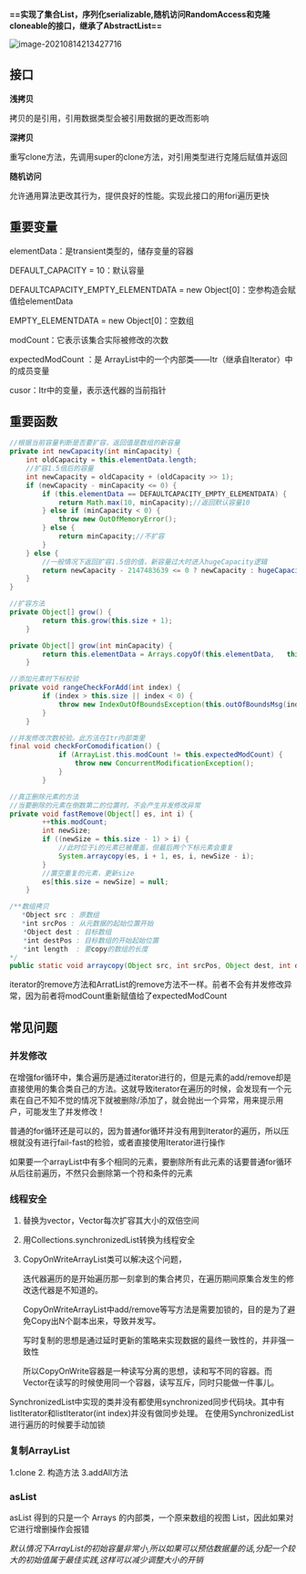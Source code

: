 **==实现了集合List，序列化serializable,随机访问RandomAccess和克隆cloneable的接口，继承了AbstractList==**

![image-20210814213427716](E:\学习笔记\typora\img\image-20210814213427716.png)

## 接口

**浅拷贝**

拷贝的是引用，引用数据类型会被引用数据的更改而影响

**深拷贝**

重写clone方法，先调用super的clone方法，对引用类型进行克隆后赋值并返回

**随机访问**

允许通用算法更改其行为，提供良好的性能。实现此接口的用fori遍历更快

## 重要变量

elementData：是transient类型的，储存变量的容器

DEFAULT_CAPACITY = 10：默认容量

DEFAULTCAPACITY_EMPTY_ELEMENTDATA = new Object[0]：空参构造会赋值给elementData

EMPTY_ELEMENTDATA = new Object[0]：空数组

modCount：它表示该集合实际被修改的次数

expectedModCount ：是 ArrayList中的一个内部类——Itr（继承自Iterator）中的成员变量

cusor：Itr中的变量，表示迭代器的当前指针

## 重要函数

```java
//根据当前容量判断是否要扩容，返回值是数组的新容量
private int newCapacity(int minCapacity) {
    int oldCapacity = this.elementData.length;
    //扩容1.5倍后的容量
    int newCapacity = oldCapacity + (oldCapacity >> 1);
    if (newCapacity - minCapacity <= 0) {
        if (this.elementData == DEFAULTCAPACITY_EMPTY_ELEMENTDATA) {
            return Math.max(10, minCapacity);//返回默认容量10
        } else if (minCapacity < 0) {
            throw new OutOfMemoryError();
        } else {
            return minCapacity;//不扩容
        }
    } else {
        //一般情况下返回扩容1.5倍的值，新容量过大时进入hugeCapacity逻辑
        return newCapacity - 2147483639 <= 0 ? newCapacity : hugeCapacity(minCapacity);
    }
}

//扩容方法
private Object[] grow() {
        return this.grow(this.size + 1);
    }

private Object[] grow(int minCapacity) {
        return this.elementData = Arrays.copyOf(this.elementData, 	this.newCapacity(minCapacity));
    }

//添加元素时下标校验
private void rangeCheckForAdd(int index) {
        if (index > this.size || index < 0) {
            throw new IndexOutOfBoundsException(this.outOfBoundsMsg(index));
        }
    }

//并发修改次数校验。此方法在Itr内部类里
final void checkForComodification() {
            if (ArrayList.this.modCount != this.expectedModCount) {
                throw new ConcurrentModificationException();
            }
        }

//真正删除元素的方法
//当要删除的元素在倒数第二的位置时，不会产生并发修改异常
private void fastRemove(Object[] es, int i) {
        ++this.modCount;
        int newSize;
        if ((newSize = this.size - 1) > i) {
            //此时位于i的元素已被覆盖，但最后两个下标元素会重复
            System.arraycopy(es, i + 1, es, i, newSize - i);
        }
		//置空重复的元素，更新size
        es[this.size = newSize] = null;
    }

/**数组拷贝
   *Object src : 原数组
   *int srcPos : 从元数据的起始位置开始
　　*Object dest : 目标数组
　　*int destPos : 目标数组的开始起始位置
　　*int length  : 要copy的数组的长度
*/
public static void arraycopy(Object src, int srcPos, Object dest, int destPos, int length)
```

iterator的remove方法和ArratList的remove方法不一样。前者不会有并发修改异常，因为前者将modCount重新赋值给了expectedModCount

## 常见问题

### 并发修改

在增强for循环中，集合遍历是通过iterator进行的，但是元素的add/remove却是直接使用的集合类自己的方法。这就导致iterator在遍历的时候，会发现有一个元素在自己不知不觉的情况下就被删除/添加了，就会抛出一个异常，用来提示用户，可能发生了并发修改！

普通的for循环还是可以的，因为普通for循环并没有用到Iterator的遍历，所以压根就没有进行fail-fast的检验，或者直接使用Iterator进行操作

如果要一个arrayList中有多个相同的元素，要删除所有此元素的话要普通for循环从后往前遍历，不然只会删除第一个符和条件的元素

### 线程安全

1. 替换为vector，Vector每次扩容其大小的双倍空间

2. 用Collections.synchronizedList转换为线程安全

3. CopyOnWriteArrayList类可以解决这个问题，

   迭代器遍历的是开始遍历那一刻拿到的集合拷贝，在遍历期间原集合发生的修改迭代器是不知道的。

   CopyOnWriteArrayList中add/remove等写方法是需要加锁的，目的是为了避免Copy出N个副本出来，导致并发写。

   写时复制的思想是通过延时更新的策略来实现数据的最终一致性的，并非强一致性

    

   所以CopyOnWrite容器是一种读写分离的思想，读和写不同的容器。而Vector在读写的时候使用同一个容器，读写互斥，同时只能做一件事儿。

SynchronizedList中实现的类并没有都使用synchronized同步代码块。其中有listIterator和listIterator(int index)并没有做同步处理。 在使用SynchronizedList进行遍历的时候要手动加锁

### 复制ArrayList

1.clone 	2. 构造方法 	3.addAll方法

### asList

asList 得到的只是一个 Arrays 的内部类，一个原来数组的视图 List，因此如果对它进行增删操作会报错

*默认情况下ArrayList的初始容量非常小,所以如果可以预估数据量的话,分配一个较大的初始值属于最佳实践,这样可以减少调整大小的开销*

